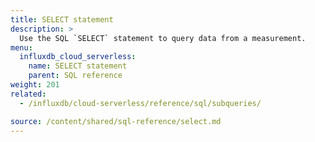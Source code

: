 ```yaml
---
title: SELECT statement
description: >
  Use the SQL `SELECT` statement to query data from a measurement.
menu:
  influxdb_cloud_serverless:
    name: SELECT statement
    parent: SQL reference
weight: 201
related:
  - /influxdb/cloud-serverless/reference/sql/subqueries/

source: /content/shared/sql-reference/select.md
---
```


<!-- 
The content of this page is at /content/shared/sql-reference/select.md
-->

